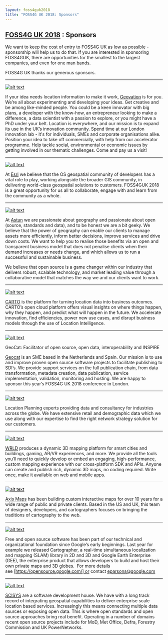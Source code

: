 ```yaml
---
layout: foss4guk2018
title: "FOSS4G UK 2018: Sponsors"
---
```

## [FOSS4G UK 2018](/foss4guk2018/) : Sponsors

We want to keep the cost of entry to FOSS4G UK as low as possible - sponsorship will help us to do that. If you are interested in sponsoring FOSS4GUK, there are opportunities for the smallest to the largest companies, and even for one man bands.

FOSS4G UK thanks our generous sponsors.

---

<a name="geovation"></a>
[![alt text](images/GeoVationHubLogo.png "Geovation")](https://geovation.uk)

If your idea needs location information to make it work, [Geovation](https://geovation.uk) is for you. We’re all about experimenting and developing your ideas. Get creative and be among like-minded people. You could be a keen innovator with big plans, a developer with the know-how, an entrepreneur looking to make a difference, a data scientist with a passion to explore, or you might have a PhD under your belt. Location is everywhere, and our mission is to expand its use in the UK’s innovation community. Spend time at our London innovation lab - it's for individuals, SMEs and corporate organisations alike. Position your idea to take off commercially, with help from our accelerator programme. Help tackle social, environmental or economic issues by getting involved in our thematic challenges. Come and pay us a visit!

---

<a name="esriuk"></a>
[![alt text](images/0015-gold-esri.PNG "Esri UK")](http://www.esriuk.com)

At [Esri](http://www.esriuk.com) we believe that the OS geospatial community of developers has a vital role to play, working alongside the broader GIS community, in delivering world-class geospatial solutions to customers.  FOSS4GUK 2018 is a great opportunity for us all to collaborate, engage with and learn from the community as a whole.

---

<a name="astun"></a>
[![alt text](images/astun_lge.png "Astun")](http://www.astuntechnology.com)

At [Astun](http://www.astuntechnology.com) we are passionate about geography and passionate about open (source, standards and data), and to be honest we are a bit geeky. We believe that the power of geography can enable our clients to manage assets more efficiently, inform better decisions, improve services and drive down costs. We want to help you to realise those benefits via an open and transparent business model that does not penalise clients when their demand increases or needs change, and which allows us to run a successful and sustainable business.

We believe that open source is a game changer within our industry that delivers robust, scalable technology, and market leading value through a collaborative model that matches the way we and our clients want to work.

---

<a name="carto"></a>
[![alt text](images/0018-silver-carto.png "Carto")](http://www.carto.com)

[CARTO](http://www.carto.com) is the platform for turning location data into business outcomes. CARTO’s open cloud platform offers visual insights on where things happen, why they happen, and predict what will happen in the future. We accelerate innovation, find efficiencies, power new use cases, and disrupt business models through the use of Location Intelligence.

---

<a name="geocat"></a>
[![alt text](images/0027-silver-geocat-large.png "GeoCat")](https://www.geocat.net/)

GeoCat: Facilitator of open source, open data, interoperability and INSPIRE

[Geocat](https://www.geocat.net/) is an SME based in the Netherlands and Spain. Our mission is to use and improve proven open source software projects to facilitate publishing to SDI’s. We provide support services on the full publication chain, from data transformation, metadata creation, data publication, service implementation, validation, monitoring and hosting. We are happy to sponsor this year’s FOSS4G UK 2018 conference in London.

---

<a name="geolytix"></a>
[![alt text](images/geolytix.png "Geolytix")](http://www.geolytix.co.uk)

Location Planning experts providing data and consultancy for industries across the globe. We have extensive retail and demographic data which we use along with our expertise to find the right network strategy solution for our customers.

---

<a name="wrld"></a>
[![alt text](images/0021-silver-wrld.png "WRLD")](https://www.wrld3d.com)

[WRLD](https://www.wrld3d.com) produces a dynamic 3D mapping platform for smart cities and buildings, gaming, AR/VR experiences, and more. We provide all the tools you’ll need to quickly develop or embed an engaging, high-performance, custom mapping experience with our cross-platform SDK and APIs. Anyone can create and publish rich, dynamic 3D maps, no coding required. Write once, make it available on web and mobile apps.

---

<a name="axismaps"></a>
[![alt text](images/0019-bronze-axis-maps.png "Axis Maps")](http://www.axismaps.com)

[Axis Maps](http://www.axismaps.com) has been building custom interactive maps for over 10 years for a wide range of public and private clients. Based in the US and UK, this team of designers, developers, and cartographers focuses on bringing the traditions of cartography to the web.

---

<a name="google"></a>
[![alt text](images/google_small.png "Google")](http://www.google.com)

Free and open source software has been part of our technical and organizational foundation since Google’s early beginnings. Last year for example we released Cartographer, a real-time simultaneous localization and mapping (SLAM) library in 2D and 3D and Google Earth Enterprise (GEE), the enterprise product that allows developers to build and host their own private maps and 3D globes.  For more details see [https://opensource.google.com/] or contact [eparsons@google.com](mailto:eparsons@google.com)

---

<a name="scisys"></a>
[![alt text](images/0020-bronze-Scisys.jpg "Scisys")](http://gis.scisys.co.uk)

[SCISYS](http://gis.scisys.co.uk) are a software development house. We have with a long track record of integrating geospatial capabilities to deliver enterprise scale location based services. Increasingly this means connecting multiple data sources or exposing open data. This is where open standards and open source approaches bring real benefit. Operating in a number of domains recent open source projects include for MoD, Met Office, Defra, Forestry Commission and UK PowerNetworks.

---
